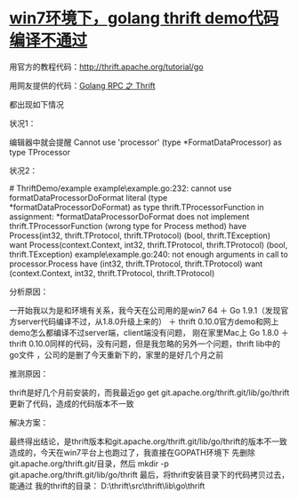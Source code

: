 # [win7环境下，golang thrift demo代码编译不通过](https://www.cnblogs.com/liugx/p/7645528.html)

用官方的教程代码：http://thrift.apache.org/tutorial/go

用网友提供的代码：[Golang RPC 之 Thrift](http://www.jianshu.com/p/a58665a38022)

都出现如下情况

状况1：

编辑器中就会提醒 Cannot use 'processor' (type *FormatDataProcessor) as type TProcessor 

状况2：

\# ThriftDemo/example
example\example.go:232: cannot use formatDataProcessorDoFormat literal (type *formatDataProcessorDoFormat) as type thrift.TProcessorFunction in assignment:
*formatDataProcessorDoFormat does not implement thrift.TProcessorFunction (wrong type for Process method)
have Process(int32, thrift.TProtocol, thrift.TProtocol) (bool, thrift.TException)
want Process(context.Context, int32, thrift.TProtocol, thrift.TProtocol) (bool, thrift.TException)
example\example.go:240: not enough arguments in call to processor.Process
have (int32, thrift.TProtocol, thrift.TProtocol)
want (context.Context, int32, thrift.TProtocol, thrift.TProtocol)

 

分析原因：

一开始我以为是和环境有关系，我今天在公司用的是win7 64 ＋ Go 1.9.1（发现官方server代码编译不过，从1.8.0升级上来的） ＋ thrift 0.10.0官方demo和网上demo怎么都编译不过server端，client端没有问题， 刚在家里Mac上 Go 1.8.0 ＋ thrift 0.10.0同样的代码，没有问题，但是我忽略的另外一个问题，thrift lib中的go文件 ，公司的是删了今天重新下的，家里的是好几个月之前

 

推测原因：

thrift是好几个月前安装的，而我最近go get git.apache.org/thrift.git/lib/go/thrift 更新了代码，造成的代码版本不一致

 

解决方案：

最终得出结论，是thrift版本和git.apache.org/thrift.git/lib/go/thrift的版本不一致造成的，今天在win7平台上也跑过了，我直接在GOPATH环境下
先删除 git.apache.org/thrift.git/目录，然后
mkdir -p git.apache.org/thrift.git/lib/go/thrift
最后，将thrift安装目录下的代码拷贝过去，能通过
我的thrift的目录：
D:\thrift\src\thrift\lib\go\thrift